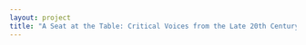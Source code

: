 ```yaml
--- 
layout: project 
title: "A Seat at the Table: Critical Voices from the Late 20th Century" 
---
```



